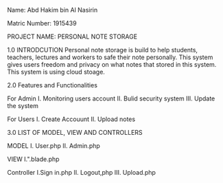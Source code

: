 Name: Abd Hakim bin Al Nasirin

Matric Number: 1915439



PROJECT NAME: PERSONAL NOTE STORAGE


1.0 INTRODCUTION
  Personal note storage is build to help students, teachers, lectures and workers to safe their note personally. This system gives users freedom and privacy on what notes that stored in this system. This system is using cloud stoage.
  
  
2.0 Features and Functionalities

For Admin
 I. Monitoring users account
 II. Bulid security system
 III. Update the system
 
 For Users
  I. Create Accouunt
  II. Upload notes



3.0 LIST OF MODEL, VIEW AND CONTROLLERS

MODEL
 I. User.php
 II. Admin.php
 
VIEW
  I.".blade.php

Controller
  I.Sign in.php
  II. Logout,php
  III. Upload.php
  
  
  
